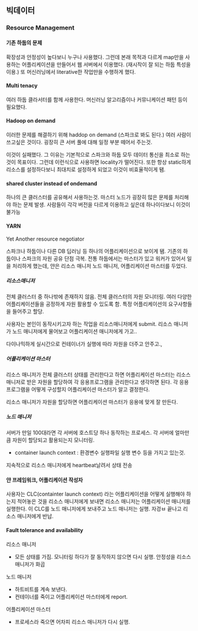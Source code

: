 ## 빅데이터

### Resource Management

#### 기존 하둡의 문제

확장성과 안정성이 높다보니 누구나 사용했다. 그런데 본래 목적과 다르게 map만을 사용하는 어플리케이션을 만들어서 웹 서버에서 이용했다. (재시작이 잘 되는 하둡 특성을 이용.) 또 머신러닝에서 literative한 작업만을 수행하게 했다. 

#### Multi tenacy

여러 하둡 클라서터를 함께 사용한다. 머신러닝 알고리즘이나 커뮤니케이션 패턴 등이 필요했다. 

#### Hadoop on demand

이러한 문제를 해결하기 위해 haddop on demand (스파크로 봐도 된다.) 여러 사람이 쓰고싶은 것이다. 굉장히 큰 서버 풀에 대해 일정 부분 떼어서 주는것. 

이것이 실패했다. 그 이유는 기본적으로 스파크와 하둡 모두 데이터 통신을 최소로 하는것이 목표이다. 그런데 이런식으로 사용하면 locality가 떨어진다. 또한 항상 static하게 리소스를 설정하다보니 최대치로 설정하게 되었고 이것이 비효율적이게 됌. 

#### shared cluster instead of ondemand

하나의 큰 클러스터를 공유해서 사용하는것. 마스터 노드가 굉장히 많은 문제를 처리해야 하는 문제 발생. 사람들이 각각 버전을 다르게 이용하고 싶은데 하나이다보니 이것이 불가능

#### YARN

Yet Another resource negotiator

스파크나 하둡이나 다른 DB 딥러닝 등 하나의 어플리케이션으로 보이게 됌. 기존의 하둡이나 스파크의 자원 공유 단점 극복. 전통 하둡에서는 마스터가 있고 워커가 있어서 일을 처리하게 했는데, 얀은 리소스 매니저 노드 매니저, 어플리케이션 마스터를 두었다. 

##### 리소스매니저

전체 클러스터 중 하나밖에 존재하지 않음. 전체 클러스터의 자원 모니터링. 여러 다양한 어플리케이션들을 공정하게 자원 활용할 수 있도록 함. 특정 어플리케이션의 요구사항들을 들어주고 할당. 

사용자는 본인이 동작시키고자 하는 작업을 리소스매니저에게 submit. 리소스 매니저가 노드 매니저에게 물어보고 어플리케이션 매니저에게 가고.. 

다이나믹하게 실시간으로 컨테이너가 실행에 따라 자원을 더주고 안주고.,

##### 어플리케이션 마스터

리소스 매니저가 전체 클러스터 상태를 관리한다고 하면 어플리케이션 마스터는 리소스매니저로 받은 자원을 할당하여 각 응용프로그램을 관리한다고 생각하면 된다. 각 응용프로그램을 어떻게 구성할지 어플리케이션 마스터가 알고 결정한다. 

리소스 매니저가 자원을 할당하면 어플리케이션 마스터가 응용에 맞게 잘 만든다. 

##### 노드 매니저

서버가 만일 100대라면 각 서버에 호스트당 하나 동작하는 프로세스. 각 서버에 얼마만큼 자원이 할당되고 활용되는지 모니터링. 

- container launch context : 환경변수 실행파일 실행 변수 등을 가지고 있는것.

지속적으로 리소스 매니저에게 heartbeat날려서 상태 전송

#### 얀 프레임워크, 어플리케이션 작성자

사용자는 CLC(containter launch context) 라는 어플리케이션을 어떻게 실행해야 하는지 적어놓은 것을 리소스 매니저에게 보내면 리소스 매니저는 어플리케이션 매니저를 실행한다. 이 CLC를 노드 매니저에게 보내주고 노드 매니저는 실행. 자겅ㅂ 끝나고 리소스 매니저에게 반납. 

#### Fault tolerance and availability

리소스 매니저

- 모든 상태를 가짐. 모니터링 하다가 잘 동작하지 않으면 다시 실행. 안정성을 리소스 매니저가 화곱

노드 매니저 

- 하트비트를 계속 보낸다.
- 컨테이너를 죽이고 어플리케이션 마스터에게 report.

어플리케이션 마스터 

- 프로세스라 죽으면 어차피 리소스 매니저가 다시 실행. 